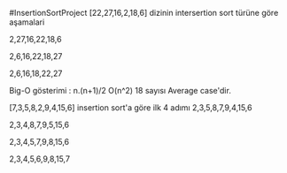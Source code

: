 #InsertionSortProject [22,27,16,2,18,6] dizinin intersertion sort türüne göre aşamalari

2,27,16,22,18,6

2,6,16,22,18,27

2,6,16,18,22,27

Big-O gösterimi : n.(n+1)/2 O(n^2) 18 sayısı Average case'dir.

[7,3,5,8,2,9,4,15,6] insertion sort'a göre ilk 4 adımı 2,3,5,8,7,9,4,15,6

2,3,4,8,7,9,5,15,6

2,3,4,5,7,9,8,15,6

2,3,4,5,6,9,8,15,7
